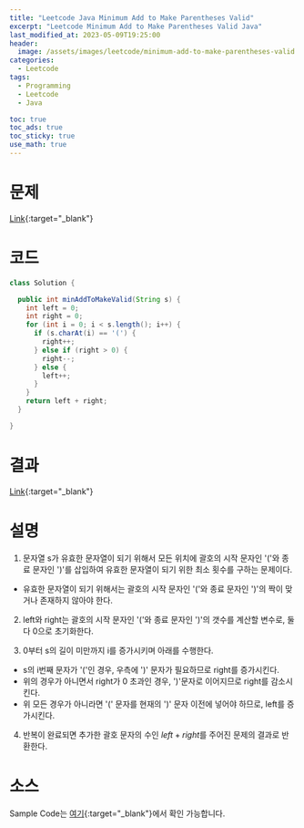 ```yaml
---
title: "Leetcode Java Minimum Add to Make Parentheses Valid"
excerpt: "Leetcode Minimum Add to Make Parentheses Valid Java"
last_modified_at: 2023-05-09T19:25:00
header:
  image: /assets/images/leetcode/minimum-add-to-make-parentheses-valid.png
categories:
  - Leetcode
tags:
  - Programming
  - Leetcode
  - Java

toc: true
toc_ads: true
toc_sticky: true
use_math: true
---
```

# 문제
[Link](https://leetcode.com/problems/minimum-add-to-make-parentheses-valid){:target="_blank"}

# 코드
```java
class Solution {

  public int minAddToMakeValid(String s) {
    int left = 0;
    int right = 0;
    for (int i = 0; i < s.length(); i++) {
      if (s.charAt(i) == '(') {
        right++;
      } else if (right > 0) {
        right--;
      } else {
        left++;
      }
    }
    return left + right;
  }

}
```

# 결과
[Link](https://leetcode.com/problems/minimum-add-to-make-parentheses-valid/submissions/947191488/){:target="_blank"}

# 설명
1. 문자열 s가 유효한 문자열이 되기 위해서 모든 위치에 괄호의 시작 문자인 '('와 종료 문자인 ')'를 삽입하여 유효한 문자열이 되기 위한 최소 횟수를 구하는 문제이다.
- 유효한 문자열이 되기 위해서는 괄호의 시작 문자인 '('와 종료 문자인 ')'의 짝이 맞거나 존재하지 않아야 한다.

2. left와 right는 괄호의 시작 문자인 '('와 종료 문자인 ')'의 갯수를 계산할 변수로, 둘 다 0으로 초기화한다.

3. 0부터 s의 길이 미만까지 i를 증가시키며 아래를 수행한다.
- s의 i번째 문자가 '('인 경우, 우측에 ')' 문자가 필요하므로 right를 증가시킨다.
- 위의 경우가 아니면서 right가 0 초과인 경우, ')'문자로 이어지므로 right를 감소시킨다.
- 위 모든 경우가 아니라면 '(' 문자를 현재의 ')' 문자 이전에 넣어야 하므로, left를 증가시킨다.

4. 반복이 완료되면 추가한 괄호 문자의 수인 $left + right$를 주어진 문제의 결과로 반환한다.

# 소스
Sample Code는 [여기](https://github.com/GracefulSoul/leetcode/blob/master/src/main/java/gracefulsoul/problems/MinimumAddToMakeParenthesesValid.java){:target="_blank"}에서 확인 가능합니다.